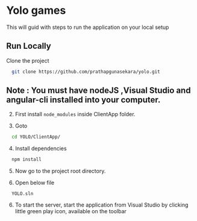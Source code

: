 
# Yolo games

This will guid with steps to run the application on your local setup



## Run Locally

Clone the project

```bash
  git clone https://github.com/prathapgunasekara/yolo.git
```

## Note : You must have nodeJS ,Visual Studio and angular-cli installed into your computer.

2. First install ```node_modules``` inside ClientApp folder.

3. Goto 

```bash
  cd YOLO/ClientApp/
```
4. Install dependencies

```bash
  npm install
```
5. Now go to the project root directory.

6. Open below file

```
  YOLO.sln
 ```

6. To start the server, start the application from Visual Studio by clicking little green play icon, available on the toolbar

 
